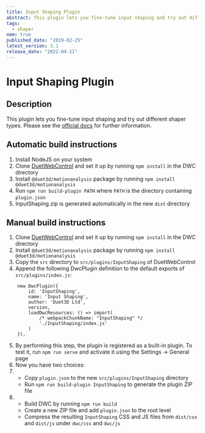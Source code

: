 ```yaml
---
title: Input Shaping Plugin
abstract: This plugin lets you fine-tune input shaping and try out different shaper types
tags:
  - shaper
oem: true
published_date: "2019-02-25"
latest_version: 3.1
release_date: "2022-04-11"
---
```


# Input Shaping Plugin

<ReleaseList  gituser="Duet3D" gitrepo="InputShapingPlugin"/>

## Description

This plugin lets you fine-tune input shaping and try out different shaper types.
Please see the [official docs](https://docs.duet3d.com/User_manual/Tuning/Input_shaping_plugin) for further information.

## Automatic build instructions

1. Install NodeJS on your system
2. Clone [DuetWebControl](https://github.com/Duet3D/DuetWebControl) and set it up by running `npm install` in the DWC directory
3. Install `@duet3d/motionanalysis` package by running `npm install @duet3d/motionanalysis`
4. Run `npm run build-plugin PATH` where `PATH` is the directory containing `plugin.json`
5. InputShaping.zip is generated automatically in the new `dist` directory

## Manual build instructions

1. Clone [DuetWebControl](https://github.com/Duet3D/DuetWebControl) and set it up by running `npm install` in the DWC directory
2. Install `@duet3d/motionanalysis` package by running `npm install @duet3d/motionanalysis`
3. Copy the `src` directory to `src/plugins/InputShaping` of DuetWebControl
4. Append the following DwcPlugin definition to the default exports of `src/plugins/index.js`:
```
	new DwcPlugin({
		id: 'InputShaping',
		name: 'Input Shaping',
		author: 'Duet3D Ltd',
		version,
		loadDwcResources: () => import(
			/* webpackChunkName: "InputShaping" */
			'./InputShaping/index.js'
		)
	}),
```
5. By performing this step, the plugin is registered as a built-in plugin. To test it, run `npm run serve` and activate it using the Settings -> General page
6. Now you have two choices:
7. - Copy `plugin.json` to the new `src/plugins/InputShaping` directory
   - Run `npm run build-plugin InputShaping` to generate the plugin ZIP file
8. - Build DWC by running `npm run build`
   - Create a new ZIP file and add `plugin.json` to the root level
   - Compress the resulting `InputShaping` CSS and JS files from `dist/css` and `dist/js` under `dwc/css` and `dwc/js`
